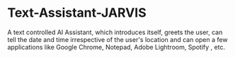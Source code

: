 # Text-Assistant-JARVIS
A text controlled AI Assistant, which introduces itself, greets the user, can tell the date and time irrespective of the user's location and can open a few applications like Google Chrome, Notepad, Adobe Lightroom, Spotify , etc.
